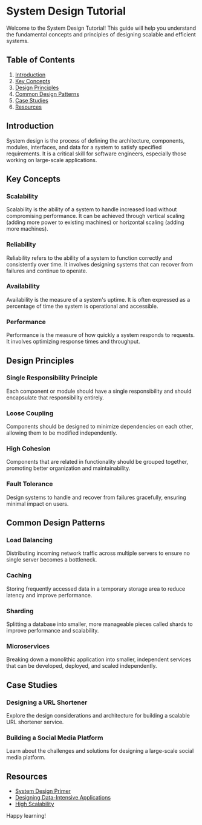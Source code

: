 # System Design Tutorial

Welcome to the System Design Tutorial! This guide will help you understand the fundamental concepts and principles of designing scalable and efficient systems.

## Table of Contents
1. [Introduction](#introduction)
2. [Key Concepts](#key-concepts)
3. [Design Principles](#design-principles)
4. [Common Design Patterns](#common-design-patterns)
5. [Case Studies](#case-studies)
6. [Resources](#resources)

## Introduction
System design is the process of defining the architecture, components, modules, interfaces, and data for a system to satisfy specified requirements. It is a critical skill for software engineers, especially those working on large-scale applications.

## Key Concepts
### Scalability
Scalability is the ability of a system to handle increased load without compromising performance. It can be achieved through vertical scaling (adding more power to existing machines) or horizontal scaling (adding more machines).

### Reliability
Reliability refers to the ability of a system to function correctly and consistently over time. It involves designing systems that can recover from failures and continue to operate.

### Availability
Availability is the measure of a system's uptime. It is often expressed as a percentage of time the system is operational and accessible.

### Performance
Performance is the measure of how quickly a system responds to requests. It involves optimizing response times and throughput.

## Design Principles
### Single Responsibility Principle
Each component or module should have a single responsibility and should encapsulate that responsibility entirely.

### Loose Coupling
Components should be designed to minimize dependencies on each other, allowing them to be modified independently.

### High Cohesion
Components that are related in functionality should be grouped together, promoting better organization and maintainability.

### Fault Tolerance
Design systems to handle and recover from failures gracefully, ensuring minimal impact on users.

## Common Design Patterns
### Load Balancing
Distributing incoming network traffic across multiple servers to ensure no single server becomes a bottleneck.

### Caching
Storing frequently accessed data in a temporary storage area to reduce latency and improve performance.

### Sharding
Splitting a database into smaller, more manageable pieces called shards to improve performance and scalability.

### Microservices
Breaking down a monolithic application into smaller, independent services that can be developed, deployed, and scaled independently.

## Case Studies
### Designing a URL Shortener
Explore the design considerations and architecture for building a scalable URL shortener service.

### Building a Social Media Platform
Learn about the challenges and solutions for designing a large-scale social media platform.

## Resources
- [System Design Primer](https://github.com/donnemartin/system-design-primer)
- [Designing Data-Intensive Applications](https://dataintensive.net/)
- [High Scalability](http://highscalability.com/)

Happy learning!
